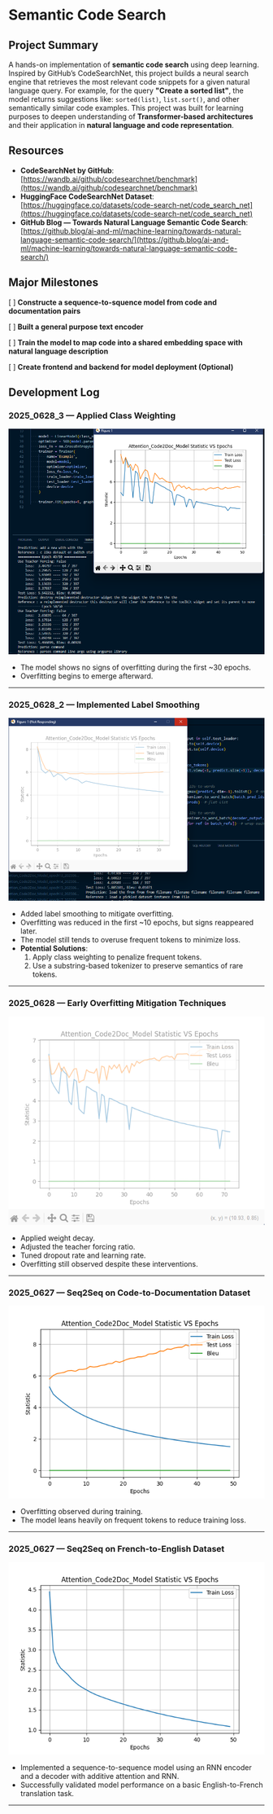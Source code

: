 # Semantic Code Search

## Project Summary

A hands-on implementation of **semantic code search** using deep learning. Inspired by GitHub’s CodeSearchNet, this project builds a neural search engine that retrieves the most relevant code snippets for a given natural language query. For example, for the query **"Create a sorted list"**, the model returns suggestions like: `sorted(list)`, `list.sort()`, and other semantically similar code examples. This project was built for learning purposes to deepen understanding of **Transformer-based architectures** and their application in **natural language and code representation**.
## Resources

- **CodeSearchNet by GitHub**: [https://wandb.ai/github/codesearchnet/benchmark](https://wandb.ai/github/codesearchnet/benchmark)  
- **HuggingFace CodeSearchNet Dataset**: [https://huggingface.co/datasets/code-search-net/code_search_net](https://huggingface.co/datasets/code-search-net/code_search_net)  
- **GitHub Blog — Towards Natural Language Semantic Code Search**: [https://github.blog/ai-and-ml/machine-learning/towards-natural-language-semantic-code-search/](https://github.blog/ai-and-ml/machine-learning/towards-natural-language-semantic-code-search/)

## Major Milestones
[ ] **Constructe a sequence-to-squence model from code and documentation pairs**

[ ] **Built a general purpose text encoder**

[ ] **Train the model to map code into a shared embedding space with natural language description**

[ ] **Create frontend and backend for model deployment (Optional)**

## Development Log

### 2025_0628_3 — Applied Class Weighting

![Result](./results/Attention_Decoder_2025_0628_3.png)

- The model shows no signs of overfitting during the first ~30 epochs.
- Overfitting begins to emerge afterward.

---

### 2025_0628_2 — Implemented Label Smoothing

![Result](./results/Attention_Decoder_2025_0628_2.png)

- Added label smoothing to mitigate overfitting.
- Overfitting was reduced in the first ~10 epochs, but signs reappeared later.
- The model still tends to overuse frequent tokens to minimize loss.
- **Potential Solutions**:
  1. Apply class weighting to penalize frequent tokens.
  2. Use a substring-based tokenizer to preserve semantics of rare tokens.

---

### 2025_0628 — Early Overfitting Mitigation Techniques

![Result](./results/Attention_Decoder_2025_0628.png)

- Applied weight decay.
- Adjusted the teacher forcing ratio.
- Tuned dropout rate and learning rate.
- Overfitting still observed despite these interventions.

---

### 2025_0627 — Seq2Seq on Code-to-Documentation Dataset

![Result](./results/Attention_Decoder_2025_0627.png)

- Overfitting observed during training.
- The model leans heavily on frequent tokens to reduce training loss.

---

### 2025_0627 — Seq2Seq on French-to-English Dataset

![Result](./results/Seq2Seq_Model_on_French2English_Dataset.png)

- Implemented a sequence-to-sequence model using an RNN encoder and a decoder with additive attention and RNN.
- Successfully validated model performance on a basic English-to-French translation task.

---
